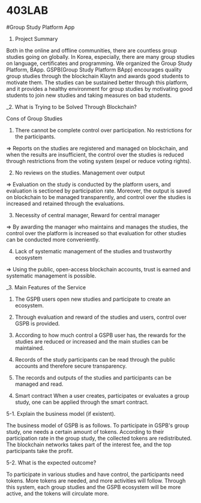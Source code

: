 # 403LAB
#Group Study Platform App

1. Project Summary

Both in the online and offline communities, there are countless group studies going on globally. In Korea, especially, there are many group studies on language, certificates and programming. We organized the Group Study Platform, BApp. GSPB(Group Study Platform BApp) encourages quality group studies through the blockchain Klaytn and awards good students to motivate them. The studies can be sustained better through this platform, and it provides a healthy environment for group studies by motivating good students to join new studies and taking measures on bad students. 

_2. What is Trying to be Solved Through Blockchain?

Cons of Group Studies
1) There cannot be complete control over participation. No restrictions for the participants. 

=> Reports on the studies are registered and managed on blockchain, and when the results are insufficient, the control over the studies is reduced through restrictions from the voting system (expel or reduce voting rights).

2) No reviews on the studies. Management over output

=> Evaluation on the study is conducted by the platform users, and evaluation is sectioned by participation rate. Moreover, the output is saved on blockchain to be managed transparently, and control over the studies is increased and retained through the evaluations. 

3) Necessity of central manager, Reward for central manager

=> By awarding the manager who maintains and manages the studies, the control over the platform is increased so that evaluation for other studies can be conducted more conveniently.

4) Lack of systematic management of the studies and trustworthy ecosystem

=> Using the public, open-access blockchain accounts, trust is earned and systematic management is possible. 

_3. Main Features of the Service

1) The GSPB users open new studies and participate to create an ecosystem. 

2) Through evaluation and reward of the studies and users, control over GSPB is provided.

3) According to how much control a GSPB user has, the rewards for the studies are reduced or increased and the main studies can be maintained. 

4) Records of the study participants can be read through the public accounts and therefore secure transparency. 

5) The records and outputs of the studies and participants can be managed and read.

4. Smart contract
When a user creates, participates or evaluates a group study, one can be applied through the smart contract.


5-1. Explain the business model (if existent). 

The business model of GSPB is as follows. To participate in GSPB's group study, one needs a certain amount of tokens. According to their participation rate in the group study, the collected tokens are redistributed. The blockchain networks takes part of the interest fee, and the top participants take the profit. 

5-2. What is the expected outcome?

To participate in various studies and have control, the participants need tokens. More tokens are needed, and more activities will follow. Through this system, each group studies and the GSPB ecosystem will be more active, and the tokens will circulate more.
